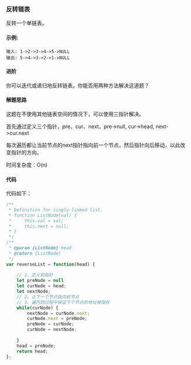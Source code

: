 ### 反转链表

反转一个单链表。

#### 示例:

```
输入: 1->2->3->4->5->NULL
输出: 5->4->3->2->1->NULL
```

#### 进阶

你可以迭代或递归地反转链表。你能否用两种方法解决这道题？

#### 解题思路

这题在不使用其他链表空间的情况下，可以使用三指针解决。

首先通过定义三个指针，pre、cur、next，pre->null, cur->head, next->cur.next

每次遍历都让当前节点的next指针指向前一个节点，然后指针向后移动，以此改变指针的方向。

时间复杂度：O(n)

#### 代码

代码如下：

```javascript
/**
 * Definition for singly-linked list.
 * function ListNode(val) {
 *     this.val = val;
 *     this.next = null;
 * }
 */
/**
 * @param {ListNode} head
 * @return {ListNode}
 */
var reverseList = function(head) {
    
    // 1、定义前指针
    let preNode = null
    let curNode = head;
    let nextNode;
    // 2、让下一个节点指向前节点
    // 3、遍历的过程中保证下个节点的地址被保存
    while(curNode) {
        nextNode = curNode.next;
        curNode.next = preNode;
        preNode = curNode;
        curNode = nextNode;
        
    }
    head = preNode;
    return head;
};
```


